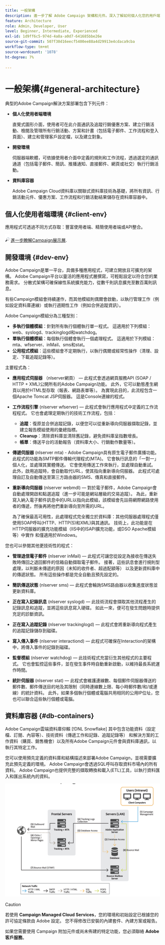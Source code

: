 ```yaml
---
title: 一般架構
description: 進一步了解 Adobe Campaign 架構和元件。深入了解如何個人化您的用戶端主控台和環境。
feature: Architecture
role: Admin, Developer, User
level: Beginner, Intermediate, Experienced
exl-id: 1d9ff6c5-974d-4a8a-a0d7-641685bbe26e
source-git-commit: 507f30d16eecf5400ee88a4d29913e4cdaca9cba
workflow-type: tm+mt
source-wordcount: '1078'
ht-degree: 7%

---
```


# 一般架構{#general-architecture}

典型的Adobe Campaign解決方案部署包含下列元件：

* **個人化使用者端環境**

  直覺式圖形介面，使用者可在此介面通訊及追蹤行銷優惠方案、建立行銷活動、檢閱及管理所有行銷活動、方案和計畫（包括電子郵件、工作流程和登入頁面）、建立和管理客戶設定檔，以及建立對象。

* **開發環境**

  伺服器端軟體，可依據使用者介面中定義的規則和工作流程，透過選定的通訊通道（包括電子郵件、簡訊、推播通知、直接郵件、網頁或社交）執行行銷活動。

* **資料庫容器**

  Adobe Campaign Cloud資料庫以關聯式資料庫技術為基礎，將所有資訊、行銷活動元件、優惠方案、工作流程和行銷活動結果儲存在資料庫容器中。

## 個人化使用者端環境 {#client-env}

應用程式可透過不同方式存取：豐富使用者端、精簡使用者端或API整合。

![](../assets/do-not-localize/glass.png) [進一步瞭解Campaign展示層](../start/ac-components.md).

## 開發環境 {#dev-env}

Adobe Campaign是單一平台，具備多種應用程式，可建立開放且可擴充的架構。 Adobe Campaign平台以靈活的應用程式層撰寫，可輕鬆設定以符合您的業務需求。 分散式架構可確保線性系統擴充能力，從數千則訊息擴充至數百萬則訊息。

有些Campaign模組會持續運作，而其他模組則偶爾會啟動，以執行管理工作（例如設定資料庫連線）或執行週期性工作（例如合併追蹤資訊）。

Adobe Campaign模組分為三種型別：

* **多執行個體模組**：針對所有執行個體執行單一程式。 這適用於下列模組：web、syslogd、trackinglogd和watchdog。
* **單執行個體模組**：每個執行個體會執行一個處理程式。 這適用於下列模組：mta、wfserver、inMail、sms和stat。
* **公用程式模組**：這些模組會不定期執行，以執行偶爾或經常性操作（清理、設定、下載追蹤記錄等）。

主要程式為：

* **應用程式伺服器** （nlserver網頁） — 此程式會透過網頁服務API (SOAP / HTTP + XML)公開所有的Adobe Campaign功能。 此外，它可以動態產生網頁以用於HTML型存取（報表、網路表單等）。 為實現此目的，此流程包含一個Apache Tomcat JSP伺服器。 這是Console連線的程式。

* **工作流程引擎** (nlserver wfserver) — 此程式會執行應用程式中定義的工作流程程式。 它也會處理定期執行的技術工作流程，包括：

   * **追蹤**：復原並合併追蹤記錄，以便您可以從重新導向伺服器擷取記錄，並建立報告模組使用的彙總指標。
   * **Cleanup**：清除資料庫並清除舊記錄，避免資料庫呈指數增長。
   * **帳單**：傳送平台的活動報告（資料庫大小、行銷動作數量等）。

* **傳遞伺服器** (nlserver mta) - Adobe Campaign具有原生電子郵件廣播功能。 此程式的功能為SMTP郵件傳輸代理程式(MTA)。 它會執行訊息的「一對一」個人化，並處理其實體傳送。 它會使用傳送工作來執行，並處理自動重試。 此外，啟用追蹤時，會自動取代URL，使其指向重新導向伺服器。 此程式可處理自訂及自動傳送至第三方路由器的SMS、傳真和直接郵件。

* **重新導向伺服器** (nlserver webmdl) — 對於電子郵件，Adobe Campaign會自動處理開啟和點選追蹤（進一步可能是網站層級的交易追蹤）。 為此，重新寫入納入電子郵件訊息中的URL以指向此模組，該模組會先註冊網際網路使用者的傳遞，然後再將他們重新導向至所需的URL。

  為了確保最高可用性，此處理程式完全獨立於資料庫：其他伺服器處理程式僅使用SOAP呼叫(HTTP、HTTP(S)和XML)與其通訊。 技術上，此功能是在HTTP伺服器的擴充功能模組（IIS中的ISAPI擴充功能，或DSO Apache模組等）中實作 和僅適用於Windows。

您也可以參閱其他更技術性的程式：

* **管理退信電子郵件** (nlserver inMail) — 此程式可讓您從設定為接收在傳送失敗時傳回之退回郵件的信箱自動擷取電子郵件。 接著，這些訊息會進行規則型處理，以判斷未傳遞的原因（未知的收件者、超過配額等） 以及更新資料庫中的傳遞狀態。 所有這些操作都是完全自動且預先設定的。

* **簡訊傳送狀態** (nlserver sms) — 此程式會輪詢SMS路由器以收集進度狀態並更新資料庫。

* **正在寫入記錄訊息** (nlserver syslogd) — 此技術流程會擷取其他流程產生的記錄訊息和追蹤，並將這些訊息寫入硬碟。 如此一來，便可在發生問題時提供充足的診斷資訊。

* **正在寫入追蹤記錄** (nlserver trackinglogd) — 此程式會將重新導向程式產生的追蹤記錄儲存到磁碟。

* **寫入傳入事件** (nlserver interactiond) — 此程式可確保在Interaction的架構中，將傳入事件的記錄到磁碟。

* **監督模組** (nlserver watchdog) — 此技術程式充當衍生其他程式的主要程式。 它也會監控這些事件，並在發生事件時自動重新啟動，以維持最長系統運作時間。

* **統計伺服器** (nlserver stat) — 此程式會維護連線數、每個郵件伺服器傳送的郵件數、郵件傳送目的地及其限制（同時連線數上限、每小時郵件數/和/或連線）的統計資料。 此外，如果多個執行個體或電腦共用相同的公用IP位址，您也可以聯合這些執行個體或電腦。

## 資料庫容器 {#db-containers}

Adobe Campaign雲端資料庫仰賴 [!DNL Snowflake] 其中包含功能資料（設定檔、訂閱、內容等）、技術資料（傳遞工作和記錄、追蹤記錄等） 和解決方案的工作資料（購買、銷售機會）以及所有Adobe Campaign元件會與資料庫通訊，以執行其特定工作。

您可以使用預先定義的資料庫和結構描述來部署Adobe Campaign，並視需要擴充此預先定義的環境。 Adobe Campaign會透過SQL呼叫存取資料市場內的所有資料。 Adobe Campaign也提供完整的擷取轉換和載入(ETL)工具，以執行資料匯入和匯出系統內的資料。

![](assets/data-flow-diagram.png)


>[!CAUTION]
>
>若使用 **Campaign Managed Cloud Services**，您的環境和初始設定已根據您的許可協定條款由 Adobe 設定。 您不得修改已安裝的內建套件、內建方案或報告。
>
>如果您需要使用 Campaign 附加元件或尚未佈建的特定功能，您必須聯絡 **Adobe 客戶服務**。